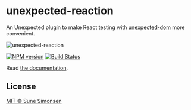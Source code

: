# unexpected-reaction

An Unexpected plugin to make React testing with [unexpected-dom](https://munter.github.io/unexpected-dom/) more convenient.

![unexpected-reaction](https://media.giphy.com/media/l46CwgcMQr6Si3uGk/giphy.gif)

[![NPM version](https://badge.fury.io/js/unexpected-reaction.svg)](http://badge.fury.io/js/unexpected-reaction)
[![Build Status](https://travis-ci.org/unexpectedjs/unexpected-reaction.svg?branch=master)](https://travis-ci.org/unexpectedjs/unexpected-reaction)

Read [the documentation](https://unexpectedjs.github.io/unexpected-reaction/).

## License

[MIT © Sune Simonsen](./LICENSE)
